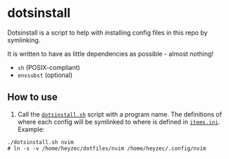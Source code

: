 # dotsinstall

Dotsinstall is a script to help with installing config files in this repo by symlinking.

It is written to have as little dependencies as possible - almost nothing!
- `sh` (POSIX-compliant)
- `envsubst` (optional)

## How to use
1. Call the [`dotsinstall.sh`](dotsinstall.sh) script with a program name. The definitions of where each config
will be symlinked to where is defined in [`items.ini`](items.ini).
Example:
```
./dotsinstall.sh nvim
# ln -s -v /home/heyzec/dotfiles/nvim /home/heyzec/.config/nvim
```

